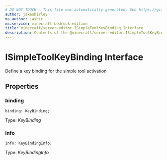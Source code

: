 ```yaml
---
# DO NOT TOUCH — This file was automatically generated. See https://github.com/mojang/minecraftapidocsgenerator to modify descriptions, examples, etc.
author: jakeshirley
ms.author: jashir
ms.service: minecraft-bedrock-edition
title: minecraft/server-editor.ISimpleToolKeyBinding Interface
description: Contents of the @minecraft/server-editor.ISimpleToolKeyBinding class.
---
```

# ISimpleToolKeyBinding Interface

Define a key binding for the simple tool activation

## Properties

### **binding**
`binding: KeyBinding;`

Type: *KeyBinding*

### **info**
`info: KeyBindingInfo;`

Type: *KeyBindingInfo*
